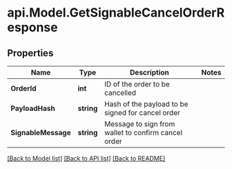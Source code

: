 # api.Model.GetSignableCancelOrderResponse

## Properties

Name | Type | Description | Notes
------------ | ------------- | ------------- | -------------
**OrderId** | **int** | ID of the order to be cancelled | 
**PayloadHash** | **string** | Hash of the payload to be signed for cancel order | 
**SignableMessage** | **string** | Message to sign from wallet to confirm cancel order | 

[[Back to Model list]](../README.md#documentation-for-models) [[Back to API list]](../README.md#documentation-for-api-endpoints) [[Back to README]](../README.md)

